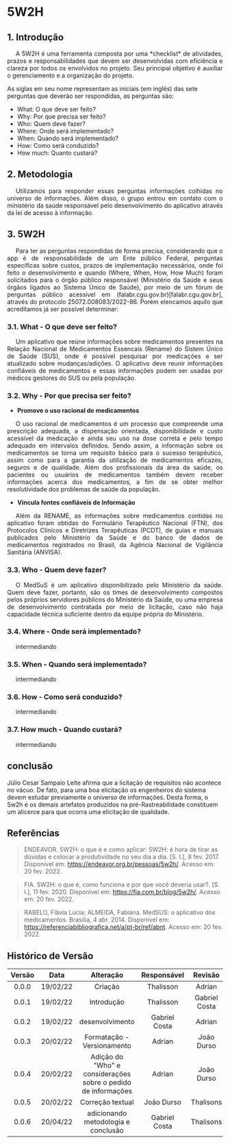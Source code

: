 # 5W2H

## 1. Introdução

<p style="text-indent: 20px; text-align: justify">
A 5W2H é uma ferramenta composta por uma *checklist* de atividades, prazos e responsabilidades que devem ser desenvolvidas com eficiência e clareza por todos os envolvidos no projeto. Seu principal objetivo é auxiliar o gerenciamento e a organização do projeto.

As siglas em seu nome representam as iniciais (em inglês) das sete perguntas que deverão ser respondidas, as perguntas são:

- What: O que deve ser feito?
- Why: Por que precisa ser feito?
- Who: Quem deve fazer?
- Where: Onde será implementado?
- When: Quando será implementado?
- How: Como será conduzido?
- How much: Quanto custará?
</p>

## 2. Metodologia
<p style="text-indent: 20px; text-align: justify">
  Utilizamos para responder essas perguntas informações colhidas no universo de informações. Além disso, o grupo entrou em contato com o ministério da saúde responsável pelo desenvolvimento do aplicativo através da lei de acesso à informação.  
</p>

## 3. 5W2H
<p style="text-indent: 20px; text-align: justify">
Para ter as perguntas respondidas de forma precisa, considerando que o app é de responsabilidade de um Ente público Federal, perguntas específicas sobre custos, prazos de implementação necessários, onde foi feito o desenvolvimento e quando (Where, When, How, How Much) foram solicitados para o órgão público responsável (Ministério da Saúde e seus órgãos ligados ao Sistema Único de Saúde), por meio de um fórum de perguntas público acessível em (falabr.cgu.gov.br)[falabr.cgu.gov.br], através do protocolo 25072.008083/2022-86. Porém elencamos aquilo que acreditamos já ser possível determinar:
</p>

### 3.1. What - O que deve ser feito?
<p style="text-indent: 20px; text-align: justify">
Um aplicativo que reúne informações sobre medicamentos presentes na Relação Nacional de Medicamentos Essencais (Rename) do Sistem Único de Saúde (SUS), onde é possível pesquisar por medicações e ser atualizado sobre mudanças/adições. O aplicativo deve reunir informações confiáveis de medicamentos e essas informações podem ser usadas por médicos gestores do SUS ou pela população.
</p>

### 3.2. Why - Por que precisa ser feito?

- **Promove o uso racional de medicamentos**
<p style="text-indent: 20px; text-align: justify">
O uso racional de medicamentos é um processo que compreende uma prescrição adequada, a dispensação orientada,
disponibilidade e custo acessível da medicação e ainda seu uso na dose correta e pelo
tempo adequado em intervalos definidos. Sendo assim, a informação sobre os medicamentos se torna um
requisito básico para o sucesso terapêutico, assim como para a garantia da utilização de medicamentos eficazes,
seguros e de qualidade. Além dos profissionais da área da saúde, os pacientes ou usuários de medicamentos também
devem receber informações acerca dos medicamentos, a fim de se obter melhor resolutividade dos problemas de saúde da população.
</p>

- **Vincula fontes confiáveis de Informação**
<p style="text-indent: 20px; text-align: justify">
Além da RENAME, as informações sobre medicamentos contidas no aplicativo foram obtidas do Formulário Terapêutico Nacional (FTN), dos Protocolos Clínicos e 
Diretrizes Terapêuticas (PCDT), de guias e manuais publicados pelo Ministério da Saúde e do banco de dados de medicamentos registrados no Brasil, da Agência 
Nacional de Vigilância Sanitária (ANVISA).
</p>

### 3.3. Who - Quem deve fazer?

<p style="text-indent: 20px; text-align: justify">
O MedSuS é um aplicativo disponibilizado pelo Ministério da saúde. Quem deve fazer, portanto, são os times de desenvolvimento compostos pelos próprios servidores públicos do Ministério da Saúde, ou uma empresa de desenvolvimento contratada por meio de licitação, caso não haja capacidade técnica suficiente dentro da equipe própria do Ministério. 
</p>

### 3.4. Where - Onde será implementado?

<p style="text-indent: 20px; text-align: justify">
intermediando
</p>

### 3.5. When - Quando será implementado?

<p style="text-indent: 20px; text-align: justify">
intermediando
</p>

### 3.6. How - Como será conduzido?

<p style="text-indent: 20px; text-align: justify">
intermediando
</p>

### 3.7. How much - Quando custará?

<p style="text-indent: 20px; text-align: justify">
intermediando
</p>

## conclusão 

Júlio Cesar Sampaio Leite afirma que a licitação de requisitos não acontece no vácuo. De fato, para uma boa elicitação os engenheiros do sistema devem
estudar previamente o universo de informações. Desta forma, o 5w2h é os demais artefatos produzidos na pré-Rastreabilidade constituem um alicerce para
que ocorra uma elicitação de qualidade.   

## Referências

> ENDEAVOR. 5W2H: o que é e como aplicar: 5W2H: é hora de tirar as dúvidas e colocar a produtividade no seu dia a dia. [S. l.], 8 fev. 2017. Disponível em: https://endeavor.org.br/pessoas/5w2h/. Acesso em: 20 fev. 2022.

> FIA. 5W2H: o que é, como funciona e por que você deveria usar?. [S. l.], 11 fev. 2020. Disponível em: https://fia.com.br/blog/5w2h/. Acesso em: 20 fev. 2022.

> RABELO, Flávia Lúcia; ALMEIDA, Fabiana. MedSUS: o aplicativo dos medicamentos. Brasília, 4 abr. 2014. Disponível em: https://referenciabibliografica.net/a/pt-br/ref/abnt. Acesso em: 20 fev. 2022.

## Histórico de Versão

| Versão |   Data   |                           Alteração                           |  Responsável  |    Revisão    |
| :----: | :------: | :-----------------------------------------------------------: | :-----------: | :-----------: |
| 0.0.0  | 19/02/22 |                            Criação                            |   Thalisson   |    Adrian     |
| 0.0.1  | 19/02/22 |                          Introdução                           |   Thalisson   | Gabriel Costa |
| 0.0.2  | 19/02/22 |                        desenvolvimento                        | Gabriel Costa |    Adrian     |
| 0.0.3  | 20/02/22 |                  Formatação - Versionamento                   |    Adrian     |  João Durso   |
| 0.0.4  | 20/02/22 | Adição do "Who" e considerações sobre o pedido de informações |    Adrian     |  João Durso   |
| 0.0.5  | 20/02/22 |                       Correção textual                        |  João Durso   |   Thalisons   |
| 0.0.6  | 20/04/22 |              adicionando metodologia e conclusão              | Gabriel Costa |   Thalisons   |

